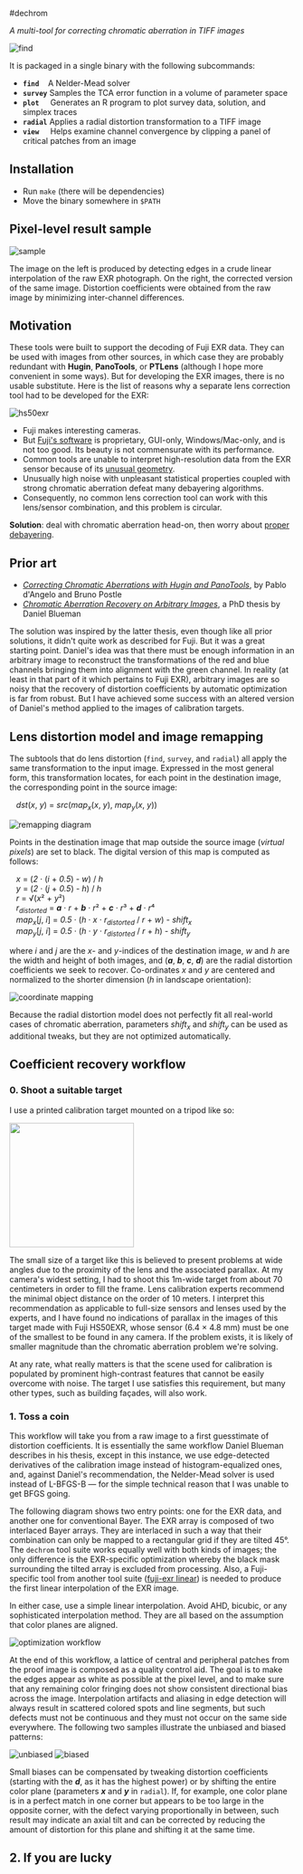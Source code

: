 #dechrom

_A multi-tool for correcting chromatic aberration in TIFF images_

![find](doc/images/find.png?raw=true)

It is packaged in a single binary with the following subcommands:

* **`find`** &nbsp;&nbsp; A Nelder-Mead solver
* **`survey`** Samples the TCA error function in a volume of parameter space
* **`plot`** &nbsp;&nbsp;&nbsp; Generates an R program to plot survey data, solution, and simplex traces
* **`radial`** Applies a radial distortion transformation to a TIFF image
* **`view`** &nbsp;&nbsp;&nbsp; Helps examine channel convergence by clipping a panel of critical patches from an image

## Installation


* Run `make` (there will be dependencies)
* Move the binary somewhere in `$PATH`

## Pixel-level result sample
![sample](doc/images/sample.png)

The image on the left is produced by detecting edges in a crude linear interpolation of the raw EXR photograph. On the right, the corrected version of the same image. Distortion coefficients were obtained from the raw image by minimizing inter-channel differences.


## Motivation

These tools were built to support the decoding of Fuji EXR data. They can be
used with images from other sources, in which case they are probably redundant
with **Hugin**, **PanoTools**, or **PTLens** (although I hope more convenient
in some ways). But for developing the EXR images, there is no usable
substitute. Here is the list of reasons why a separate lens correction tool had
to be developed for the EXR:

![hs50exr](doc/images/hs50exr-small.png?raw=true)

* Fuji makes interesting cameras.
* But [Fuji's software](https://silkypix.isl.co.jp/en/) is proprietary, GUI-only, Windows/Mac-only, and is not too good. Its beauty is not commensurate with its performance.
* Common tools are unable to interpret high-resolution data from the EXR sensor because of its [unusual geometry](doc/images/fuji-cfm.png).
* Unusually high noise with unpleasant statistical properties coupled with strong chromatic aberration defeat many debayering algorithms.
* Consequently, no common lens correction tool can work with this lens/sensor combination, and this problem is circular.

**Solution**: deal with chromatic aberration head-on, then worry about [proper debayering](https://github.com/selkovjr/fuji-exr).

## Prior art

* [*Correcting Chromatic Aberrations with Hugin and PanoTools*](http://hugin.sourceforge.net/tutorials/tca/en.shtml), by Pablo d'Angelo and Bruno Postle
* [*Chromatic Aberration Recovery on Arbitrary Images*](http://www.cs.bris.ac.uk/Publications/Papers/2001510.pdf), a PhD thesis by Daniel Blueman

The solution was inspired by the latter thesis, even though like all prior
solutions, it didn't quite work as described for Fuji. But it was a great
starting point. Daniel's idea was that there must be enough information in an
arbitrary image to reconstruct the transformations of the red and blue channels
bringing them into alignment with the green channel. In reality (at least in
that part of it which pertains to Fuji EXR), arbitrary images are so noisy that
the recovery of distortion coefficients by automatic optimization is far from
robust. But I have achieved some success with an altered version of Daniel's
method applied to the images of calibration targets.

## Lens distortion model and image remapping

The subtools that do lens distortion (`find`, `survey`, and `radial`) all apply
the same transformation to the input image. Expressed in the most general form,
this transformation locates, for each point in the destination image, the
corresponding point in the source image:

&nbsp;&nbsp;  *dst*(*x*, *y*) = *src*(*map<sub>x</sub>*(*x*, *y*), *map<sub>y</sub>*(*x*, *y*))

![remapping diagram](doc/images/remapping.png)

Points in the destination image that map outside the source image (_virtual
pixels_) are set to black. The digital version of this map is computed as
follows:

&nbsp;&nbsp;  *x* = (*2* · (*i* + *0.5*) - *w*) / *h* <br>
&nbsp;&nbsp;  *y* = (*2* · (*j* + *0.5*) - *h*) / *h* <br>
&nbsp;&nbsp;  *r* = √(*x*² + *y*²) <br>
&nbsp;&nbsp;  *r<sub>distorted</sub>* = ***a*** · *r* + ***b*** · *r*² + ***c*** · *r*³ +  ***d*** · *r*⁴ <br>
&nbsp;&nbsp;  *map<sub>x</sub>*[*j*, *i*] = *0.5* · (*h* · *x* · *r<sub>distorted</sub>* / *r* + *w*) - *shift<sub>x</sub>* <br>
&nbsp;&nbsp;  *map<sub>y</sub>*[*j*, *i*] = *0.5* · (*h* · *y* · *r<sub>distorted</sub>* / *r* + *h*) - *shift<sub>y</sub>*

where *i* and *j* are the *x*- and *y*-indices of the destination image, *w* and *h* are the width and height of both images, and (***a***, ***b***, ***c***, ***d***) are the radial distortion coefficients we seek to recover. Co-ordinates *x* and *y* are centered and normalized to the shorter dimension (*h* in landscape orientation):

![coordinate mapping](doc/images/radius-mapping.png)

Because the radial distortion model does not perfectly fit all real-world cases
of chromatic aberration, parameters *shift<sub>x</sub>* and *shift<sub>y</sub>*
can be used as additional tweaks, but they are not optimized automatically.


## Coefficient recovery workflow

### 0. Shoot a suitable target

I use a printed calibration target mounted on a tripod like so:

<img src="doc/images/target.jpeg" width="220">

The small size of a target like this is believed to present problems at wide
angles due to the proximity of the lens and the associated parallax. At my
camera's widest setting, I had to shoot this 1m-wide target from about 70
centimeters in order to fill the frame. Lens calibration experts recommend the
minimal object distance on the order of 10 meters. I interpret this
recommendation as applicable to full-size sensors and lenses used by the
experts, and I have found no indications of parallax in the images of this
target made with Fuji HS50EXR, whose sensor (6.4 × 4.8 mm) must be one of the
smallest to be found in any camera. If the problem exists, it is likely of
smaller magnitude than the chromatic aberration problem we're solving.

At any rate, what really matters is that the scene used for calibration is
populated by prominent high-contrast features that cannot be easily overcome
with noise. The target I use satisfies this requirement, but many other
types, such as building façades, will also work.


### 1. Toss a coin

This workflow will take you from a raw image to a first guesstimate of
distortion coefficients. It is essentially the same workflow Daniel Blueman
describes in his thesis, except in this instance, we use edge-detected
derivatives of the calibration image instead of histogram-equalized ones, and,
against Daniel's recommendation, the Nelder-Mead solver is used instead of
L-BFGS-B &mdash; for the simple technical reason that I was unable to get BFGS
going.

The following diagram shows two entry points: one for the EXR data, and another
one for conventional Bayer. The EXR array is composed of two interlaced Bayer
arrays. They are interlaced in such a way that their combination can only be
mapped to a rectangular grid if they are tilted 45°. The `dechrom` tool suite
works equally well with both kinds of images; the only difference is the
EXR-specific optimization whereby the black mask surrounding the tilted array
is excluded from processing. Also, a Fuji-specific tool from another tool suite
([fuji-exr linear](https://github.com/selkovjr/fuji-exr)) is needed to produce
the first linear interpolation of the EXR image.

In either case, use a simple linear interpolation. Avoid AHD, bicubic, or any
sophisticated interpolation method. They are all based on the assumption that
color planes are aligned.

![optimization workflow](doc/images/optimization-workflow.png)

At the end of this workflow, a lattice of central and peripheral patches from
the proof image is composed as a quality control aid. The goal is to make the
edges appear as white as possible at the pixel level, and to make sure that any
remaining color fringing does not show consistent directional bias across the
image. Interpolation artifacts and aliasing in edge detection will always
result in scattered colored spots and line segments, but such defects must not
be continuous and they must not occur on the same side everywhere. The
following two samples illustrate the unbiased and biased patterns:

![unbiased](doc/images/unbiased.png) ![biased](doc/images/biased.png)

Small biases can be compensated by tweaking distortion coefficients (starting
with the ***d***, as it has the highest power) or by shifting the entire color
plane (parameters ***x*** and ***y*** in `radial`). If, for example, one color
plane is in a perfect match in one corner but appears to be too large in the
opposite corner, with the defect varying proportionally in between, such
result may indicate an axial tilt and can be corrected by reducing the amount
of distortion for this plane and shifting it at the same time.

## 2. If you are lucky
